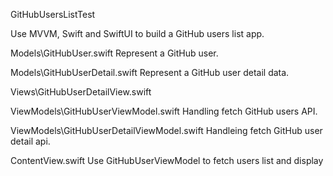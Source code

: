 GitHubUsersListTest

Use MVVM, Swift and SwiftUI to build a GitHub users list app.

Models\GitHubUser.swift
  Represent a GitHub user.

Models\GitHubUserDetail.swift
  Represent a GitHub user detail data.

Views\GitHubUserDetailView.swift

ViewModels\GitHubUserViewModel.swift
  Handling fetch GitHub users API.

ViewModels\GitHubUserDetailViewModel.swift
  Handleing fetch GitHub user detail api.

ContentView.swift
  Use GitHubUserViewModel to fetch users list and display

